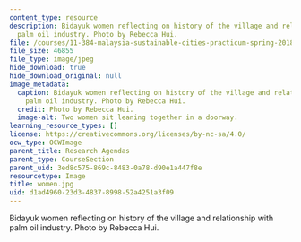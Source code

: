 ```yaml
---
content_type: resource
description: Bidayuk women reflecting on history of the village and relationship with
  palm oil industry. Photo by Rebecca Hui.
file: /courses/11-384-malaysia-sustainable-cities-practicum-spring-2018/d1ad496023d34837899852a4251a3f09_women.jpg
file_size: 46855
file_type: image/jpeg
hide_download: true
hide_download_original: null
image_metadata:
  caption: Bidayuk women reflecting on history of the village and relationship with
    palm oil industry. Photo by Rebecca Hui.
  credit: Photo by Rebecca Hui.
  image-alt: Two women sit leaning together in a doorway.
learning_resource_types: []
license: https://creativecommons.org/licenses/by-nc-sa/4.0/
ocw_type: OCWImage
parent_title: Research Agendas
parent_type: CourseSection
parent_uid: 3ed8c575-869c-8483-0a78-d90e1a447f8e
resourcetype: Image
title: women.jpg
uid: d1ad4960-23d3-4837-8998-52a4251a3f09
---
```

Bidayuk women reflecting on history of the village and relationship with palm oil industry. Photo by Rebecca Hui.